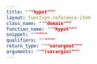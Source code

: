 ```yaml
---
title: """hypot"""
layout: function-reference-item
class_name: """domain"""
function_name: """hypot"""
snippet: """"""
qualifiers: """"""
return_type: """varargout"""
arguments: """(varargin)"""
---
```


